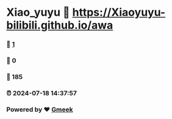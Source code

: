 # Xiao_yuyu :link: https://Xiaoyuyu-bilibili.github.io/awa 
### :page_facing_up: [1](https://Xiaoyuyu-bilibili.github.io/awa/tag.html) 
### :speech_balloon: 0 
### :hibiscus: 185 
### :alarm_clock: 2024-07-18 14:37:57 
### Powered by :heart: [Gmeek](https://github.com/Meekdai/Gmeek)
